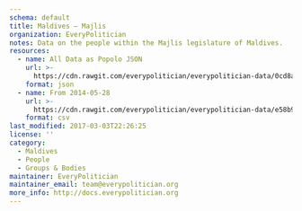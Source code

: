 ```yaml
---
schema: default
title: Maldives — Majlis
organization: EveryPolitician
notes: Data on the people within the Majlis legislature of Maldives.
resources:
  - name: All Data as Popolo JSON
    url: >-
      https://cdn.rawgit.com/everypolitician/everypolitician-data/0cd8a05c4c6827252dac63c6e983e8c5400333bb/data/Maldives/Majlis/ep-popolo-v1.0.json
    format: json
  - name: From 2014-05-28
    url: >-
      https://cdn.rawgit.com/everypolitician/everypolitician-data/e58b9bf71ba53eafd6861b6b6f6dc38636822998/data/Maldives/Majlis/term-2014.csv
    format: csv
last_modified: 2017-03-03T22:26:25
license: ''
category:
  - Maldives
  - People
  - Groups & Bodies
maintainer: EveryPolitician
maintainer_email: team@everypolitician.org
more_info: http://docs.everypolitician.org
---
```

